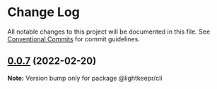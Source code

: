 # Change Log

All notable changes to this project will be documented in this file.
See [Conventional Commits](https://conventionalcommits.org) for commit guidelines.

## [0.0.7](https://github.com/julianburr/lightkeepr/compare/@lightkeepr/cli@0.0.3...@lightkeepr/cli@0.0.7) (2022-02-20)

**Note:** Version bump only for package @lightkeepr/cli

